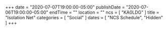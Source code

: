 +++
date = "2020-07-07T19:00:00-05:00"
publishDate = "2020-07-06T19:00:00-05:00"
endTime = ""
location = ""
ncs = [ "KA0LDG" ]
title = "Isolation Net"
categories = [ "Social" ]
dates = [ "NCS Schedule", "Hidden" ]
+++
